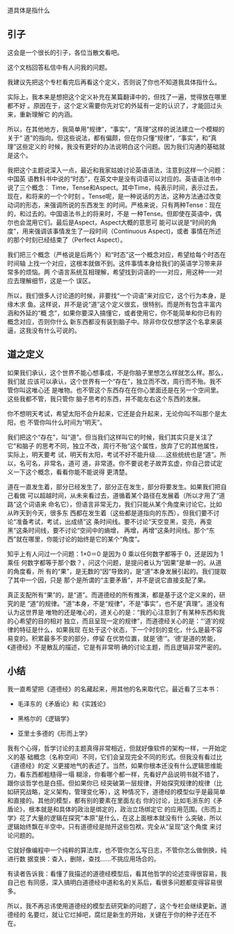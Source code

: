     
道具体是指什么

## 引子

这会是一个很长的引子，各位当散文看吧。

这个文档回答私信中有人问我的问题。

我建议先把这个专栏看完后再看这个定义，否则说了你也不知道我具体指什么。

实际上，我本来是想把这个定义补充在某篇翻译中的，但找了一遍，觉得放在哪里都不好
。原因在于，这个定义需要你先对它的外延有一定的认识了，才能回过头来，重新理解它
的内涵。

所以，在其他地方，我简单用“规律”，“事实”，“真理”这样的说法建立一个模糊的关于“
道”的指向。但这些说法，都有偏颇，但在你只懂“规律”，“事实”，和“真理”这些定义的
时候，我没有更好的办法说明白这个问题。因为我们沟通的基础就是这个。

我把这个主题说深入一点，最近和我家姑娘讨论英语语法，注意到这样一个问题：中国英
语教科书中说的“时态”，在英文中是没有词语可以对应的。英语语法书中说了三个概念：
Time，Tense和Aspect。其中Time，纯表示时间，表示过去，现在，和将来的一个个时刻
。Tense呢，是一种说话的方法，这种方法通过改变动词的形态，来强调所说的东西发生
的时间。严格来说，只有两种Tense：现在的，和过去的。中国语法书上的将来时，不是
一种Tense。但即使在英语中，偶尔也会混用它们。最后是Aspect，Aspect大概的意思可
能可以说是“时间的角度”，用来强调该事情发生了一段时间（Continuous Aspect)，或者
事情在所述的那个时刻已经结束了（Perfect Aspect）。

我们把三个概念（严格说是后两个）和“时态”这一个概念对应，希望给每个时态在时间轴
上找一个对应，这根本就做不到。这件事情本身给我们的英语学习带来非常多的烦恼。两
个语言系统互相理解，希望找到词语的一一对应，用这种一一对应去理解细节，这是一个
误区。

所以，我们很多人讨论道的时候，非要找“一个词语”来对应它，这个行为本身，是缘木求
鱼。这样说，并不是说“道”这个定义很玄，很特别。而是所有包含丰富内涵和外延的“概
念”，如果你要深入搞懂它，或者使用它，你不能简单和你已有的概念对应，否则你什么
新东西都没有装到脑子中。除非你仅仅想学这个名拿来装逼，这我没有什么可说的。
  
## 道之定义

如果我们承认，这个世界不能心想事成，不是你脑子里想怎么样就怎么样。那么，我们就
应该可以承认，这个世界有一个“存在”，独立而不改，周行而不殆。我不管你叫这唯心还
是唯物。也不管这个东西存在在你心里面还是在另一个空间里。这些我都不管，我只管你
脑子思考的东西，并不能左右这个东西的发展。

你不想明天考试，希望太阳不会升起来，它还是会升起来，无论你叫不叫那个是太阳，也
不管你叫什么时间为“明天”。

我们把这个“存在”，叫“道”。但当我们这样叫它的时候，我们其实只是关注了它“和脑子
的思考不同，独立不改，周行不殆”这个属性，放弃了它的其他属性，实际上，明天要考
试，明天有太阳，考试不好不能升级……这些统统也是“道”。所以，名可名，非常名，道可
道，非常道。你不要说老子故弄玄虚，你自己尝试定义一下这个概念，看看你能不能说得
更清楚。

道在一直发生着，部分已经发生了，部分正在发生，部分将要发生。如果我们把自己看做
可以超越时间，从未来看过去，道循着某个路径在发展着（所以才用了“道路”这个词语来
命名它），但语言非常无力，我们只能从某个角度来讨论它。比如从昨天到今天，很多东
西都在发生着（这些都是道指向的东西），但我们要不讨论“准备考试，考试，出成绩”这
条时间线。要不讨论“天空变黑，变亮，再变黑”这条时间线，要不讨论“空间中的熵增，
再增，再增”这条时间线。那个“东西”就在哪里，你能讨论的始终是它的某个“角度”。

知乎上有人问过一个问题：1×0＝0 是因为 0 乘以任何数字都等于 0，还是因为 1 乘任
何数字都等于那个数？，问这个问题，是提问者认为“因果”是单一的。从道的角度看，所
有的“果”，是无数的“因”导致的，是“道”本身发展引起的。我们提取了其中一个因，只是
那个是所谓的“主要矛盾”，并不是说它直接支配了果。

真正支配所有“果”的，是“道”。而道德经的所有推演，都是基于这个定义来的，研究的是
“道”的规律。“道”本身，不是“规律”，不是“事实”，也不是“真理”。道没有认为这世界是
唯物的还是唯心的，道关心的是：“我的心注意到了有某种东西和我的心希望的目的相对
独立，而且呈现一定的规律”，而道德经关心的是：“‘道’的规律的特征是什么，如果我现
在处于这个状态，下一个时刻的变化，什么是最不容易变的。积累最多不变的部分，停留
在优势位置，就是‘德’”。‘德’是道的势能，《道德经》不是散乱的描述，它是有非常明
确的讨论主题，而且逻辑非常严密的。
  
## 小结

我一直希望把《道德经》的名藏起来，用其他的名来取代它。最近看了三本书：

* 毛泽东的《矛盾论》和《实践论》

* 黑格尔的《逻辑学》

* 亚里士多德的《形而上学》

我有个心得，哲学讨论的主题真得非常相近，但就好像软件的架构一样，一开始定义的基
础概念（名称空间）不同，它们会呈现完全不同的形式。但我没有看过比《道德经》的定
义更接地气的表述了。当然，如果你根本还没有什么逻辑思维能力，看东西都粗糙得一塌
糊涂，你看哪个都一样，先看好产品说明书就不错了，跟你谈哲学也是白搭。但如果你已
经突破第一层规律，开始探究规律的规律（比如研究战略，定义架构，管理变化等），这
种情况下，道德经的模型似乎是最简单和直接的。其他的模型，都有别的要素在里面左右
你的讨论，比如毛浙东的《矛盾论》，根本就是和具体的政治是绑定的，政治立场绑定它
的应用范围。《形而上学》花了大量的逻辑在探究“本原”是什么，在这上面根本就没有什
么突破，所以逻辑始终飘在半空中。只有道德经是抛开这些包袱，完全从“呈现”这个角度
来讨论问题的。

它就好像编程中一个纯粹的算法库，也不管你怎么写日志，不管你怎么做倒换，纯进行数
据变换：查入，删除，查找……不挑应用场合的。

有读者告诉我：看懂了我描述的道德经模型后，看其他哲学的论述变得很容易，我自己也
有同感，深入搞明白道德经中道和名的关系后，看很多问题都变得容易很多。

所以，我不再忌讳使用道德经的模型去研究新的问题了，这个专栏会继续更新。道德经的
名要烂，就让它烂掉吧，腐烂是新生的开始，关键在于你的种子还在不在。

